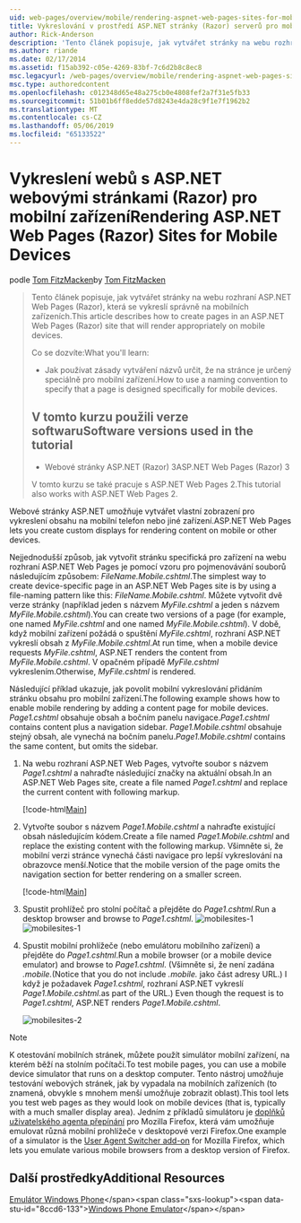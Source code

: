 ```yaml
---
uid: web-pages/overview/mobile/rendering-aspnet-web-pages-sites-for-mobile-devices
title: Vykreslování v prostředí ASP.NET stránky (Razor) serverů pro mobilní zařízení | Dokumentace Microsoftu
author: Rick-Anderson
description: 'Tento článek popisuje, jak vytvářet stránky na webu rozhraní ASP.NET Web Pages (Razor), která se vykreslí správně na mobilních zařízeních. Co se dozvíte: Jak budete...'
ms.author: riande
ms.date: 02/17/2014
ms.assetid: f15ab392-c05e-4269-83bf-7c6d2b8c8ec8
msc.legacyurl: /web-pages/overview/mobile/rendering-aspnet-web-pages-sites-for-mobile-devices
msc.type: authoredcontent
ms.openlocfilehash: c012348d65e48a275cb0e4808fef2a7f31e5fb33
ms.sourcegitcommit: 51b01b6ff8edde57d8243e4da28c9f1e7f1962b2
ms.translationtype: MT
ms.contentlocale: cs-CZ
ms.lasthandoff: 05/06/2019
ms.locfileid: "65133522"
---
```

# <a name="rendering-aspnet-web-pages-razor-sites-for-mobile-devices"></a><span data-ttu-id="8ccd6-104">Vykreslení webů s ASP.NET webovými stránkami (Razor) pro mobilní zařízení</span><span class="sxs-lookup"><span data-stu-id="8ccd6-104">Rendering ASP.NET Web Pages (Razor) Sites for Mobile Devices</span></span>

<span data-ttu-id="8ccd6-105">podle [Tom FitzMacken](https://github.com/tfitzmac)</span><span class="sxs-lookup"><span data-stu-id="8ccd6-105">by [Tom FitzMacken](https://github.com/tfitzmac)</span></span>

> <span data-ttu-id="8ccd6-106">Tento článek popisuje, jak vytvářet stránky na webu rozhraní ASP.NET Web Pages (Razor), která se vykreslí správně na mobilních zařízeních.</span><span class="sxs-lookup"><span data-stu-id="8ccd6-106">This article describes how to create pages in an ASP.NET Web Pages (Razor) site that will render appropriately on mobile devices.</span></span>
> 
> <span data-ttu-id="8ccd6-107">Co se dozvíte:</span><span class="sxs-lookup"><span data-stu-id="8ccd6-107">What you'll learn:</span></span>
> 
> - <span data-ttu-id="8ccd6-108">Jak používat zásady vytváření názvů určit, že na stránce je určený speciálně pro mobilní zařízení.</span><span class="sxs-lookup"><span data-stu-id="8ccd6-108">How to use a naming convention to specify that a page is designed specifically for mobile devices.</span></span>
>   
> 
> ## <a name="software-versions-used-in-the-tutorial"></a><span data-ttu-id="8ccd6-109">V tomto kurzu použili verze softwaru</span><span class="sxs-lookup"><span data-stu-id="8ccd6-109">Software versions used in the tutorial</span></span>
> 
> 
> - <span data-ttu-id="8ccd6-110">Webové stránky ASP.NET (Razor) 3</span><span class="sxs-lookup"><span data-stu-id="8ccd6-110">ASP.NET Web Pages (Razor) 3</span></span>
>   
> 
> <span data-ttu-id="8ccd6-111">V tomto kurzu se také pracuje s ASP.NET Web Pages 2.</span><span class="sxs-lookup"><span data-stu-id="8ccd6-111">This tutorial also works with ASP.NET Web Pages 2.</span></span>

<span data-ttu-id="8ccd6-112">Webové stránky ASP.NET umožňuje vytvářet vlastní zobrazení pro vykreslení obsahu na mobilní telefon nebo jiné zařízení.</span><span class="sxs-lookup"><span data-stu-id="8ccd6-112">ASP.NET Web Pages lets you create custom displays for rendering content on mobile or other devices.</span></span>

<span data-ttu-id="8ccd6-113">Nejjednodušší způsob, jak vytvořit stránku specifická pro zařízení na webu rozhraní ASP.NET Web Pages je pomocí vzoru pro pojmenovávání souborů následujícím způsobem: *FileName.Mobile.cshtml*.</span><span class="sxs-lookup"><span data-stu-id="8ccd6-113">The simplest way to create device-specific page in an ASP.NET Web Pages site is by using a file-naming pattern like this: *FileName.Mobile.cshtml*.</span></span> <span data-ttu-id="8ccd6-114">Můžete vytvořit dvě verze stránky (například jeden s názvem *MyFile.cshtml* a jeden s názvem *MyFile.Mobile.cshtml*).</span><span class="sxs-lookup"><span data-stu-id="8ccd6-114">You can create two versions of a page (for example, one named *MyFile.cshtml* and one named *MyFile.Mobile.cshtml*).</span></span> <span data-ttu-id="8ccd6-115">V době, když mobilní zařízení požádá o spuštění *MyFile.cshtml*, rozhraní ASP.NET vykreslí obsah z *MyFile.Mobile.cshtml*.</span><span class="sxs-lookup"><span data-stu-id="8ccd6-115">At run time, when a mobile device requests *MyFile.cshtml*, ASP.NET renders the content from *MyFile.Mobile.cshtml*.</span></span> <span data-ttu-id="8ccd6-116">V opačném případě *MyFile.cshtml* vykreslením.</span><span class="sxs-lookup"><span data-stu-id="8ccd6-116">Otherwise, *MyFile.cshtml* is rendered.</span></span>

<span data-ttu-id="8ccd6-117">Následující příklad ukazuje, jak povolit mobilní vykreslování přidáním stránku obsahu pro mobilní zařízení.</span><span class="sxs-lookup"><span data-stu-id="8ccd6-117">The following example shows how to enable mobile rendering by adding a content page for mobile devices.</span></span> <span data-ttu-id="8ccd6-118">*Page1.cshtml* obsahuje obsah a bočním panelu navigace.</span><span class="sxs-lookup"><span data-stu-id="8ccd6-118">*Page1.cshtml* contains content plus a navigation sidebar.</span></span> <span data-ttu-id="8ccd6-119">*Page1.Mobile.cshtml* obsahuje stejný obsah, ale vynechá na bočním panelu.</span><span class="sxs-lookup"><span data-stu-id="8ccd6-119">*Page1.Mobile.cshtml* contains the same content, but omits the sidebar.</span></span>

1. <span data-ttu-id="8ccd6-120">Na webu rozhraní ASP.NET Web Pages, vytvořte soubor s názvem *Page1.cshtml* a nahraďte následující značky na aktuální obsah.</span><span class="sxs-lookup"><span data-stu-id="8ccd6-120">In an ASP.NET Web Pages site, create a file named *Page1.cshtml* and replace the current content with following markup.</span></span>

    [!code-html[Main](rendering-aspnet-web-pages-sites-for-mobile-devices/samples/sample1.html)]
2. <span data-ttu-id="8ccd6-121">Vytvořte soubor s názvem *Page1.Mobile.cshtml* a nahraďte existující obsah následujícím kódem.</span><span class="sxs-lookup"><span data-stu-id="8ccd6-121">Create a file named *Page1.Mobile.cshtml* and replace the existing content with the following markup.</span></span> <span data-ttu-id="8ccd6-122">Všimněte si, že mobilní verzi stránce vynechá části navigace pro lepší vykreslování na obrazovce menší.</span><span class="sxs-lookup"><span data-stu-id="8ccd6-122">Notice that the mobile version of the page omits the navigation section for better rendering on a smaller screen.</span></span>

    [!code-html[Main](rendering-aspnet-web-pages-sites-for-mobile-devices/samples/sample2.html)]
3. <span data-ttu-id="8ccd6-123">Spustit prohlížeč pro stolní počítač a přejděte do *Page1.cshtml*.</span><span class="sxs-lookup"><span data-stu-id="8ccd6-123">Run a desktop browser and browse to *Page1.cshtml*.</span></span> <span data-ttu-id="8ccd6-124">![mobilesites-1](rendering-aspnet-web-pages-sites-for-mobile-devices/_static/image1.png)</span><span class="sxs-lookup"><span data-stu-id="8ccd6-124">![mobilesites-1](rendering-aspnet-web-pages-sites-for-mobile-devices/_static/image1.png)</span></span>
4. <span data-ttu-id="8ccd6-125">Spustit mobilní prohlížeče (nebo emulátoru mobilního zařízení) a přejděte do *Page1.cshtml*.</span><span class="sxs-lookup"><span data-stu-id="8ccd6-125">Run a mobile browser (or a mobile device emulator) and browse to *Page1.cshtml*.</span></span> <span data-ttu-id="8ccd6-126">(Všimněte si, že není zadána *.mobile.*</span><span class="sxs-lookup"><span data-stu-id="8ccd6-126">(Notice that you do not include *.mobile.*</span></span> <span data-ttu-id="8ccd6-127">jako část adresy URL.) I když je požadavek *Page1.cshtml*, rozhraní ASP.NET vykreslí *Page1.Mobile.cshtml*.</span><span class="sxs-lookup"><span data-stu-id="8ccd6-127">as part of the URL.) Even though the request is to *Page1.cshtml*, ASP.NET renders *Page1.Mobile.cshtml*.</span></span>

    ![mobilesites-2](rendering-aspnet-web-pages-sites-for-mobile-devices/_static/image2.png)

> [!NOTE]
> <span data-ttu-id="8ccd6-129">K otestování mobilních stránek, můžete použít simulátor mobilní zařízení, na kterém běží na stolním počítači.</span><span class="sxs-lookup"><span data-stu-id="8ccd6-129">To test mobile pages, you can use a mobile device simulator that runs on a desktop computer.</span></span> <span data-ttu-id="8ccd6-130">Tento nástroj umožňuje testování webových stránek, jak by vypadala na mobilních zařízeních (to znamená, obvykle s mnohem menší umožňuje zobrazit oblast).</span><span class="sxs-lookup"><span data-stu-id="8ccd6-130">This tool lets you test web pages as they would look on mobile devices (that is, typically with a much smaller display area).</span></span> <span data-ttu-id="8ccd6-131">Jedním z příkladů simulátoru je [doplňků uživatelského agenta přepínání](http://addons.mozilla.org/firefox/addon/user-agent-switcher/) pro Mozilla Firefox, která vám umožňuje emulovat různá mobilní prohlížeče v desktopové verzi Firefox.</span><span class="sxs-lookup"><span data-stu-id="8ccd6-131">One example of a simulator is the [User Agent Switcher add-on](http://addons.mozilla.org/firefox/addon/user-agent-switcher/) for Mozilla Firefox, which lets you emulate various mobile browsers from a desktop version of Firefox.</span></span>

<a id="Additional_Resources"></a>
## <a name="additional-resources"></a><span data-ttu-id="8ccd6-132">Další prostředky</span><span class="sxs-lookup"><span data-stu-id="8ccd6-132">Additional Resources</span></span>

<span data-ttu-id="8ccd6-133">[Emulátor Windows Phone](https://msdn.microsoft.com/library/ff402563(v=VS.92).aspx)</span><span class="sxs-lookup"><span data-stu-id="8ccd6-133">[Windows Phone Emulator](https://msdn.microsoft.com/library/ff402563(v=VS.92).aspx)</span></span>
